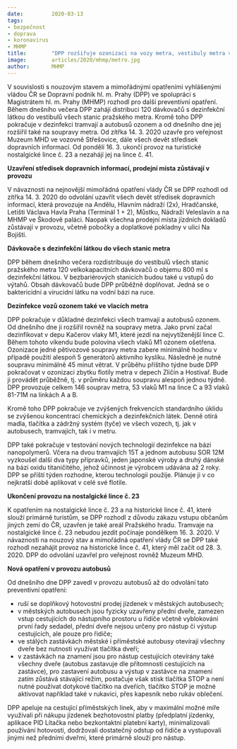 ```yaml
---
date:         2020-03-13
tags:         
- bezpečnost 
- doprava 
- koronavirus 
- MHMP
title:        "DPP rozšiřuje ozonizaci na vozy metra, vestibuly metra vybavuje dezinfekcí pro cestující"
image: 	      articles/2020/mhmp/metro.jpg
author:       MHMP
---
```


V souvislosti s nouzovým stavem a mimořádnými opatřeními vyhlášenými vládou ČR se Dopravní podnik hl. m. Prahy (DPP) ve spolupráci s Magistrátem hl. m. Prahy (MHMP) rozhodl pro další preventivní opatření. Během dnešního večera DPP zahájí distribuci 120 dávkovačů s dezinfekční látkou do vestibulů všech stanic pražského metra. Kromě toho DPP pokračuje v dezinfekci tramvají a autobusů ozonem a od dnešního dne jej rozšířil také na soupravy metra. Od zítřka 14. 3. 2020 uzavře pro veřejnost Muzeum MHD ve vozovně Střešovice, dále všech devět středisek dopravních informací. Od pondělí 16. 3. ukončí provoz na turistické nostalgické lince č. 23 a nezahájí jej na lince č. 41.

**Uzavření středisek dopravních informací, prodejní místa zůstávají v provozu**

V návaznosti na nejnovější mimořádná opatření vlády ČR se DPP rozhodl od zítřka 14. 3. 2020 do odvolání uzavřít všech devět středisek dopravních informací, která provozuje na Andělu, Hlavním nádraží (2x), Hradčanské, Letišti Václava Havla Praha (Terminál 1 + 2), Můstku, Nádraží Veleslavín a na MHMP ve Škodově paláci. Naopak všechna prodejní místa jízdních dokladů zůstávají v provozu, včetně pobočky a doplatkové pokladny v ulici Na Bojišti.

**Dávkovače s dezinfekční látkou do všech stanic metra**

DPP během dnešního večera rozdistribuuje do vestibulů všech stanic pražského metra 120 velkokapacitních dávkovačů o objemu 800 ml s dezinfekční látkou. V bezbariérových stanicích budou také u vstupů do výtahů. Obsah dávkovačů bude DPP průběžně doplňovat. Jedná se o baktericidní a virucidní látku na vodní bázi na ruce.

**Dezinfekce vozů ozonem také ve vlacích metra**

DPP pokračuje v důkladné dezinfekci všech tramvají a autobusů ozonem. Od dnešního dne ji rozšířil rovněž na soupravy metra. Jako první začal dezinfikovat v depu Kačerov vlaky M1, které jezdí na nejvytíženější lince C. Během tohoto víkendu bude polovina všech vlaků M1 ozonem ošetřena. Ozonizace jedné pětivozové soupravy metra zabere minimálně hodinu v případě použití alespoň 5 generátorů aktivního kyslíku. Následně je nutné soupravu minimálně 45 minut větrat. V průběhu příštího týdne bude DPP pokračovat v ozonizaci zbytku flotily metra v depech Zličín a Hostivař. Bude ji provádět průběžně, tj. v průměru každou soupravu alespoň jednou týdně. DPP provozuje celkem 146 souprav metra, 53 vlaků M1 na lince C a 93 vlaků 81-71M na linkách A a B.

Kromě toho DPP pokračuje ve zvýšených frekvencích standardního úklidu se zvýšenou koncentrací chemických a dezinfekčních látek. Denně otírá madla, tlačítka a zádržný systém (tyče) ve všech vozech, tj. jak v autobusech, tramvajích, tak i v metru.

DPP také pokračuje v testování nových technologií dezinfekce na bázi nanopolymerů. Včera na dvou tramvajích 15T a jednom autobusu SOR 12M vyzkoušel další dva typy přípravků, jeden japonské výroby a druhý dánské na bázi oxidu titaničitého, jehož účinnost je výrobcem udávána až 2 roky. DPP se příští týden rozhodne, kterou technologii použije. Plánuje ji v co nejkratší době aplikovat v celé své flotile.

**Ukončení provozu na nostalgické lince č. 23**

K opatřením na nostalgické lince č. 23 a na historické lince č. 41, které slouží primárně turistům, se DPP rozhodl z důvodu zákazu vstupu občanům jiných zemí do ČR, uzavřen je také areál Pražského hradu. Tramvaje na nostalgické lince č. 23 nebudou jezdit počínaje pondělkem 16. 3. 2020. V návaznosti na nouzový stav a mimořádná opatření vlády ČR se DPP také rozhodl nezahájit provoz na historické lince č. 41, který měl začít od 28. 3. 2020. DPP do odvolání uzavřel pro veřejnost rovněž Muzeum MHD.

**Nová opatření v provozu autobusů**

Od dnešního dne DPP zavedl v provozu autobusů až do odvolání tato preventivní opatření:

* ruší se doplňkový hotovostní prodej jízdenek v městských autobusech;
*  v městských autobusech jsou fyzicky uzavřeny přední dveře, zamezen vstup cestujících do nástupního prostoru u řidiče včetně vyblokování první řady sedadel, přední dveře nejsou určeny pro nástup či výstup cestujících, ale pouze pro řidiče;
*  ve stálých zastávkách městské i příměstské autobusy otevírají všechny dveře bez nutnosti využívat tlačítka dveří;
* v zastávkách na znamení jsou pro nástup cestujících otevírány také všechny dveře (autobus zastavuje dle přítomnosti cestujících na zastávce), pro zastavení autobusu a výstup v zastávce na znamení zatím zůstává stávající režim, postačuje však stisk tlačítka STOP a není nutné používat dotykové tlačítko na dveřích, tlačítko STOP je možné aktivovat například také v rukavici, přes kapesník nebo rukáv oblečení.

DPP apeluje na cestující příměstských linek, aby v maximální možné míře využívali při nákupu jízdenek bezhotovostní platby (předplatní jízdenky, aplikace PID Lítačka nebo bezkontaktní platební karty), minimalizovali používání hotovosti, dodržovali dostatečný odstup od řidiče a vystupovali jinými než předními dveřmi, které primárně slouží pro nástup.
